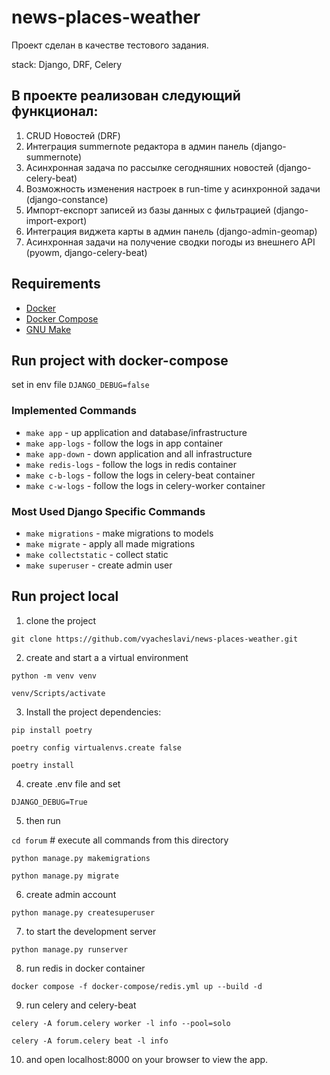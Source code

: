 # news-places-weather

Проект сделан в качестве тестового задания.

stack:
Django, DRF, Celery

## В проекте реализован следующий функционал:

1. CRUD Новостей (DRF)
2. Интеграция summernote редактора в админ панель (django-summernote)
3. Асинхронная задача по рассылке сегодняшних новостей (django-celery-beat)
4. Возможность изменения настроек в run-time у асинхронной задачи (django-constance)
5. Импорт-експорт записей из базы данных с фильтрацией (django-import-export)
6. Интеграция виджета карты в админ панель (django-admin-geomap)
7. Асинхронная задачи на получение сводки погоды из внешнего API (pyowm, django-celery-beat)

## Requirements

- [Docker](https://www.docker.com/get-started)
- [Docker Compose](https://docs.docker.com/compose/install/)
- [GNU Make](https://www.gnu.org/software/make/)

## Run project with docker-compose

set in env file `DJANGO_DEBUG=false`

### Implemented Commands

 * `make app` - up application and database/infrastructure
 * `make app-logs` - follow the logs in app container
 * `make app-down` - down application and all infrastructure
 * `make redis-logs` - follow the logs in redis container
 * `make c-b-logs` - follow the logs in celery-beat container
 * `make c-w-logs` - follow the logs in celery-worker container

### Most Used Django Specific Commands

 * `make migrations` - make migrations to models
 * `make migrate` - apply all made migrations
 * `make collectstatic` - collect static
 * `make superuser` - create admin user

## Run project local

1. clone the project

`git clone https://github.com/vyacheslavi/news-places-weather.git`

2. create and start a a virtual environment

`python -m venv venv`

`venv/Scripts/activate`

3. Install the project dependencies:

`pip install poetry`

`poetry config virtualenvs.create false`

`poetry install`

4. create .env file and set

`DJANGO_DEBUG=True`

5. then run

`cd forum` # execute all commands from this directory

`python manage.py makemigrations`

`python manage.py migrate`

6. create admin account

`python manage.py createsuperuser`

7. to start the development server

`python manage.py runserver`

8. run redis in docker container

`docker compose -f docker-compose/redis.yml up --build -d`

9. run celery and celery-beat

`celery -A forum.celery worker -l info --pool=solo`

`celery -A forum.celery beat -l info`

10. and open localhost:8000 on your browser to view the app.
